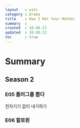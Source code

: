 ```yaml
---
layout   : wiki
category : Drama
title    : How I Met Your Mother
summary  :
created  : 18.08.23
updated  : 18.08.23
toc      : true
---
```


# Summary

## Season 2

### E05 플러그를 뽑다

전자기기 없이 내기하기

### E06 할로윈